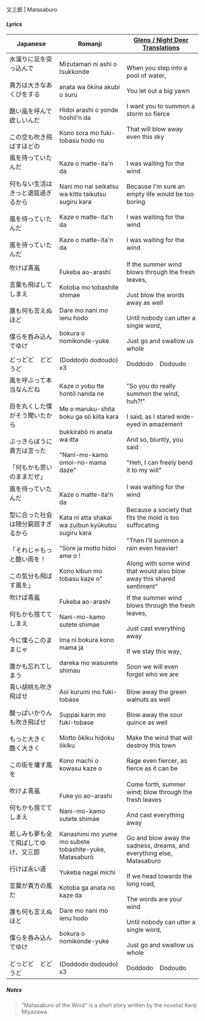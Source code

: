 又三郎 | Matasaburo
#### Lyrics

| Japanese                                                                                                           | Romanji                                                                                                                                                                                                                                       | [Glens / Night Deer Translations](https://twitter.com/NightDeerTL)                                                                                                                                                                                                                                                           |
| ------------------------------------------------------------------------------------------------------------------ | --------------------------------------------------------------------------------------------------------------------------------------------------------------------------------------------------------------------------------------------- | ---------------------------------------------------------------------------------------------------------------------------------------------------------------------------------------------------------------------------------------------------------------------------------------------------------------------------- |
| 水溜りに足を突っ込んで<br><br>貴方は大きなあくびをする<br><br>酷い嵐を呼んで欲しいんだ<br><br>この空も吹き飛ばすほどの                                            | Mizutamari ni ashi o tsukkonde<br><br>anata wa ōkina akubi o suru<br><br>Hidoi arashi o yonde hoshii'n da<br><br>Kono sora mo fuki-tobasu hodo no                                                                                             | When you step into a pool of water,<br><br>You let out a big yawn<br><br>I want you to summon a storm so fierce<br><br>That will blow away even this sky                                                                                                                                                                     |
| 風を待っていたんだ<br><br>何もない生活はきっと退屈過ぎるから<br><br>風を待っていたんだ<br><br>風を待っていたんだ                                               | Kaze o matte-ita'n da<br><br>Nani mo nai seikatsu wa kitto taikutsu sugiru kara<br><br>Kaze o matte-ita'n da<br><br>Kaze o matte-ita'n da                                                                                                     | I was waiting for the wind<br><br>Because I'm sure an empty life would be too boring<br><br>I was waiting for the wind<br><br>I was waiting for the wind                                                                                                                                                                     |
| 吹けば青嵐<br><br>言葉も飛ばしてしまえ<br><br>誰も何も言えぬほど<br><br>僕らを呑み込んでゆけ                                                         | Fukeba ao-arashi<br><br>Kotoba mo tobashite shimae<br><br>Dare mo nani mo ienu hodo<br><br>bokura o nomikonde-yuke                                                                                                                            | If the summer wind blows through the fresh leaves,<br><br>Just blow the words away as well<br><br>Until nobody can utter a single word,<br><br>Just go and swallow us whole                                                                                                                                                  |
| どっどど　どどうど                                                                                                          | (Doddodo dodoudo) x3                                                                                                                                                                                                                          | Doddodo    Dodoudo                                                                                                                                                                                                                                                                                                           |
| 風を呼ぶって本当なんだね<br><br>目を丸くした僕がそう聞いたから<br><br>ぶっきらぼうに貴方は言った<br><br>「何もかも思いのままだぜ」                                      | Kaze o yobu tte hontō nanda ne<br><br>Me o maruku-shita boku ga sō kiita kara<br><br>bukkirabō ni anata wa itta<br><br>"Nani-mo-kamo omoi-no-mama daze"                                                                                       | "So you do really summon the wind, huh?!"<br><br>I said, as I stared wide-eyed in amazement<br><br>And so, bluntly, you said<br><br>"Heh, I can freely bend it to my will"                                                                                                                                                   |
| 風を待っていたんだ<br><br>型に合った社会は随分窮屈すぎるから<br><br>「それじゃもっと酷い雨を！<br><br>この気分も飛ばす風を」                                         | Kaze o matte-ita'n da<br><br>Kata ni atta shakai wa zuibun kyūkutsu sugiru kara<br><br>"Sore ja motto hidoi ame o !<br><br>Kono kibun mo tobasu kaze o"                                                                                       | I was waiting for the wind<br><br>Because a society that fits the mold is too suffocating<br><br>"Then I'll summon a rain even heavier!<br><br>Along with some wind that would also blow away this shared sentiment"                                                                                                         |
| 吹けば青嵐<br><br>何もかも捨ててしまえ<br><br>今に僕らこのままじゃ<br><br>誰かも忘れてしまう                                                         | Fukeba ao-arashi<br><br>Nani-mo-kamo sutete shimae<br><br>Ima ni bokura kono mama ja<br><br>dareka mo wasurete shimau                                                                                                                         | If the summer wind blows through the fresh leaves,<br><br>Just cast everything away<br><br>If we stay this way,<br><br>Soon we will even forget who we are                                                                                                                                                                   |
| 青い胡桃も吹き飛ばせ<br><br>酸っぱいかりんも吹き飛ばせ<br><br>もっと大きく　酷く大きく<br><br>この街を壊す風を                                                | Aoi kurumi mo fuki-tobase<br><br>Suppai karin mo fuki-tobase<br><br>Motto ōkiku hidoku ōkiku<br><br>Kono machi o kowasu kaze o                                                                                                                | Blow away the green walnuts as well<br><br>Blow away the sour quince as well<br><br>Make the wind that will destroy this town<br><br>Rage even fiercer, as fierce as it can be                                                                                                                                               |
| 吹けよ青嵐<br><br>何もかも捨ててしまえ<br><br>悲しみも夢も全て飛ばしてゆけ、又三郎<br><br>行けば永い道<br><br>言葉が貴方の風だ<br><br>誰も何も言えぬほど<br><br>僕らを呑み込んでゆけ | Fuke yo ao-arashi<br><br>Nani-mo-kamo sutete shimae<br><br>Kanashimi mo yume mo subete tobashite-yuke, Matasaburō<br><br>Yukeba nagai michi<br><br>Kotoba ga anata no kaze da<br><br>Dare mo nani mo ienu hodo<br><br>bokura o nomikonde-yuke | Come forth, summer wind; blow through the fresh leaves<br><br>And cast everything away<br><br>Go and blow away the sadness, dreams, and everything else, Matasaburo<br><br>If we head towards the long road,<br><br>The words are your wind<br><br>Until nobody can utter a single word,<br><br>Just go and swallow us whole |
| どっどど　どどうど                                                                                                          | (Doddodo dodoudo) x3                                                                                                                                                                                                                          | Doddodo    Dodoudo                                                                                                                                                                                                                                                                                                           |
##### Notes
>"Matasaburo of the Wind" is a short story written by the novelist Kenji Miyazawa.